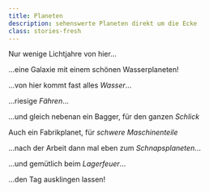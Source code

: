 ```yaml
---
title: Planeten
description: sehenswerte Planeten direkt um die Ecke
class: stories-fresh
---
```


Nur wenige Lichtjahre von hier...

...eine Galaxie mit einem schönen <yell>Wasserplaneten!</yell>

<fetchimage folder="hasi/" image="wasserplanet_tfjcaa"></fetchimage>

...von hier kommt fast alles *Wasser*...

<fetchimage folder="hasi/" image="wassertankplanet_cjaqty"></fetchimage>

...riesige *Fähren*...

<fetchimage folder="hasi/" image="hafenplanet_o7tlsm"></fetchimage>

...und gleich nebenan ein Bagger, für den ganzen *Schlick*

<fetchimage folder="hasi/" image="baggerplanet_kbhqlq"></fetchimage>

Auch ein Fabrikplanet, für *schwere Maschinenteile*

<fetchimage folder="hasi/" image="fabrikplanet_tqmqsd"></fetchimage>

...nach der Arbeit dann mal eben zum *Schnapsplaneten*...

<fetchimage folder="hasi/" image="schnapsplanet_y7zyhz"></fetchimage>

...und gemütlich beim *Lagerfeuer*...

<fetchimage folder="hasi/" image="feuerplanet_ygxza8"></fetchimage>

...den Tag ausklingen lassen!
